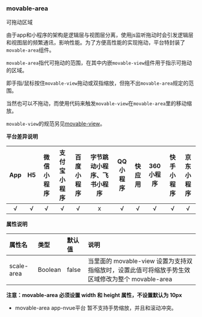 ### movable-area

可拖动区域

由于app和小程序的架构是逻辑层与视图层分离，使用js监听拖动时会引发逻辑层和视图层的频繁通讯，影响性能。为了方便高性能的实现拖动，平台特封装了`movable-area`组件。

`movable-area`指代可拖动的范围，在其中内嵌`movable-view`组件用于指示可拖动的区域。

即手指/鼠标按住`movable-view`拖动或双指缩放，但拖不出`movable-area`规定的范围。

当然也可以不拖动，而使用代码来触发`movable-view`在`movable-area`里的移动缩放。

`movable-view`的规范另见[movable-view](/component/movable-view.html)。

**平台差异说明**

|App|H5|微信小程序|支付宝小程序|百度小程序|字节跳动小程序、飞书小程序|QQ小程序|快应用|360小程序|快手小程序|京东小程序|
|:-:|:-:|:-:|:-:|:-:|:-:|:-:|:-:|:-:|:-:|:-:|
|√|√|√|√|√|x|√|√|√|√|√|

**属性说明**

|属性名|类型|默认值|说明|
|:-|:-|:-|:-|
|scale-area|Boolean|false|当里面的 movable-view 设置为支持双指缩放时，设置此值可将缩放手势生效区域修改为整个 movable-area|

**注意：movable-area 必须设置 width 和 height 属性，不设置默认为 10px**
- movable-area app-nvue平台 暂不支持手势缩放，并且和滚动冲突。